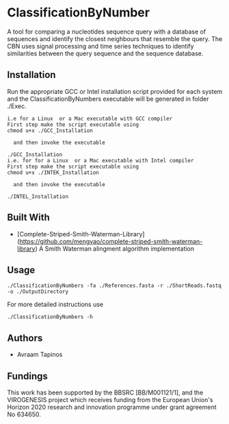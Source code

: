 # ClassificationByNumber
A tool for comparing a nucleotides sequence query  with a database of sequences and identify the closest neighbours that resemble the query.
The CBN uses signal processing and time series techniques to identify similarities between the query sequence and the sequence database.

## Installation
Run the appropriate GCC or Intel installation script provided for each system and the ClassificationByNumbers executable will be generated in folder ./Exec.
```
i.e for a Linux  or a Mac executable with GCC compiler 
First step make the script executable using
chmod u+x ./GCC_Installation

  and then invoke the executable

./GCC_Installation
i.e. for for a Linux  or a Mac executable with Intel compiler 
First step make the script executable using
chmod u+x ./INTEK_Installation

  and then invoke the executable

./INTEL_Installation
```
##

## Built With
* [Complete-Striped-Smith-Waterman-Library] (https://github.com/mengyao/complete-striped-smith-waterman-library)
A Smith Waterman alingment algorithm implementation
##

## Usage
```
./ClassificationByNumbers -fa ./References.fasta -r ./ShortReads.fastq -o ./OutputDirectory
```
For more detailed instructions use
```
./ClassificationByNumbers -h
```
## Authors

* Avraam Tapinos
##

## Fundings

This work has been supported by the BBSRC [BB/M001121/1], and the VIROGENESIS project which receives funding from the European Union's Horizon 2020 research and innovation programme under grant agreement No 634650.
##
